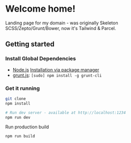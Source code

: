 # Welcome home!

Landing page for my domain - was originally Skeleton SCSS/Zepto/Grunt/Bower, now it's Tailwind & Parcel.

## Getting started

### Install Global Dependencies
  
  * [Node.js](http://nodejs.org) [Installation via package manager](https://nodejs.org/en/download/package-manager/)
  * [grunt.js](http://gruntjs.com): `[sudo] npm install -g grunt-cli`

### Get it running

```bash
git clone
npm install

# Run dev server - available at http://localhost:1234
npm run dev
```

Run production build
```bash
npm run build
```
